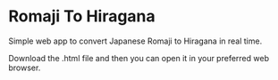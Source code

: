 # Romaji To Hiragana
 Simple web app to convert Japanese Romaji to Hiragana in real time.

 Download the .html file and then you can open it in your preferred web browser.
